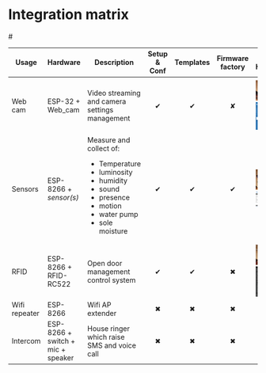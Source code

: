 # Integration matrix

<table style="width: 100%;">
    <thead>
        <tr>
            <th style="width: 4%;">Usage</th>
            <th style="width: 7%;">Hardware</th>
            <th style="width: 19%;">Description</th>
            <th style="width: 2%;">Setup & Conf</th>
            <th style="width: 2%;">Templates</th>
            <th style="width: 2%;">Firmware factory</th>
            <th style="width: 20%;">ESP HW/GUI</th>
            <th style="width: 20%;">OH3 Overview/Page</th>
            <th style="width: 4%;">Link</th>
        </tr>
    </thead>
    <tbody>
        <tr>
#            <td style="width: 7%;" name="ESP_32_Cam">Web cam</td>
            <td style="width: 4%;">ESP-32 + Web_cam</td>
            <td style="width: 20%;">Video streaming and camera settings management</td>
            <td style="width: 3%; text-align: center;">&#10004;</td>
            <td style="width: 3%; text-align: center;">&#10004;</td>
            <td style="width: 3%; text-align: center;">&#10008;</td>
            <td style="width: 25%;"><img src="./images/ESP_32_Cam-Hardware.jpg" width="200"/><img src="./images/ESP_32_Cam-Overview.png" width="200"/></td>
            <td style="width: 25%;"><img src="./images/OH3-ESP_32_Cam-Overview.png" width="200"/><img src="./images/OH3-ESP_32_Cam-Page.png" width="200"/></td>
            <td style="width: 10%;"><a href="https://github.com/easytarget/esp32-cam-webserver">GitHub</a></td>
        </tr>
        <tr>
            <td style="width: 7%;" name="ESP_8266_Sensors">Sensors</td>
            <td style="width: 4%;">ESP-8266 + <i>sensor(s)</i></td>
            <td style="width: 20%;">Measure and collect of: <ul><li>Temperature</li><li>luminosity</li><li>humidity</li><li>sound</li><li>presence</li><li>motion</li><li>water pump</li><li>sole moisture</li></ul></td>
            <td style="width: 3%; text-align: center;">&#10004;</td>
            <td style="width: 3%; text-align: center;">&#10004;</td>
            <td style="width: 3%; text-align: center;">&#10004;</td>
            <td style="width: 25%;"><img src="./images/ESP_8266_Sensors-Hardware.jpg" width="200"/><img src="./images/ESP_8266_Sensors-Overview.png" width="200"/></td>
            <td style="width: 25%;"><img src="./images/OH3-ESP_8266_Sensors-Overview.png" width="200"/><img src="./images/OH3-ESP_8266_Sensors-Page.png" width="200"/></td>
            <td style="width: 10%;"><a href="https://github.com/letscontrolit/ESPEasy">GitHub</a></td>
        </tr>
        <tr>
            <td style="width: 7%;" name="ESP_8266_RFID">RFID</td>
            <td style="width: 4%;">ESP-8266 + RFID-RC522</td>
            <td style="width: 20%;">Open door management control system</td>
            <td style="width: 3%; text-align: center;">&#10004;</td>
            <td style="width: 3%; text-align: center;">&#10004;</td>
            <td style="width: 3%; text-align: center;">&#10006;</td>
            <td style="width: 25%;"><img src="./images/ESP_8266_RFID-Hardware.jpg" width="200"/><img src="./images/ESP_8266_RFID-Overview.png" width="200"/></td>
            <td style="width: 25%;"><img src="./images/OH3-ESP_8266_RFID-Overview.png" width="200"/><img src="./images/OH3-ESP_8266_RFID-Page.png" width="200"/></td>
            <td style="width: 10%;"><a href="https://github.com/esprfid/esp-rfid">GitHub</a></td>
        </tr>
        <tr>
            <td style="width: 7%;" name="ESP_8266_WifiRepeater">Wifi repeater</td>
            <td style="width: 4%;">ESP-8266</td>
            <td style="width: 20%;">Wifi AP extender</td>
            <td style="width: 3%; text-align: center;">&#10006;</td>
            <td style="width: 3%; text-align: center;">&#10006;</td>
            <td style="width: 3%; text-align: center;">&#10006;</td>
            <td style="width: 25%;"></td>
            <td style="width: 25%;"></td>
            <td style="width: 10%;"><a href="https://github.com/martin-ger/esp_wifi_repeater">GitHub</a></td>
        </tr>
        <tr>
            <td style="width: 7%;" name="ESP_8266_Intercom">Intercom</td>
            <td style="width: 4%;">ESP-8266 + switch + mic + speaker</td>
            <td style="width: 20%;">House ringer which raise SMS and voice call</td>
            <td style="width: 3%; text-align: center;">&#10006;</td>
            <td style="width: 3%; text-align: center;">&#10006;</td>
            <td style="width: 3%; text-align: center;">&#10006;</td>
            <td style="width: 25%;"></td>
            <td style="width: 25%;"></td>
            <td style="width: 10%;"><a href="https://www.twilio.com">Twilio</a></td>
        </tr>
    </tbody>
</table>
